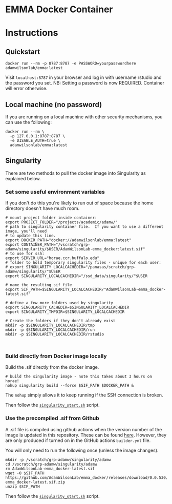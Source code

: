 # EMMA Docker Container



# Instructions


## Quickstart
```
docker run --rm -p 8787:8787 -e PASSWORD=yourpasswordhere adamwilsonlab/emma:latest
```

Visit `localhost:8787` in your browser and log in with username rstudio and the password you set. NB: Setting a password is now REQUIRED. Container will error otherwise.


## Local machine (no password)

If you are running on a local machine with other security mechanisms, you can use the following:

```
docker run --rm \
  -p 127.0.0.1:8787:8787 \
  -e DISABLE_AUTH=true \
  adamwilsonlab/emma:latest
```

## Singularity

There are two methods to pull the docker image into Singularity as explained below.  

### Set some useful environment variables

If you don't do this you're likely to run out of space because the home directory doesn't have much room.

```
# mount project folder inside container:
export PROJECT_FOLDER="/projects/academic/adamw/"
# path to singularity container file.  If you want to use a different image, you'll need
# to update this line.
export DOCKER_PATH="docker://adamwilsonlab/emma:latest"
export CONTAINER_PATH="/vscratch/grp-adamw/singularity/$USER/AdamWilsonLab-emma_docker:latest.sif"
# to use for ssh:
export SERVER_URL="horae.ccr.buffalo.edu"
# folder to hold temporary singularity files - unique for each user:
# export SINGULARITY_LOCALCACHEDIR="/panasas/scratch/grp-adamw/singularity/"$USER
export SINGULARITY_LOCALCACHEDIR="/ssd_data/singularity/"$USER

# name the resulting sif file
export SIF_PATH=$SINGULARITY_LOCALCACHEDIR/"AdamWilsonLab-emma_docker-latest.sif"

# define a few more folders used by singularity
export SINGULARITY_CACHEDIR=$SINGULARITY_LOCALCACHEDIR
export SINGULARITY_TMPDIR=$SINGULARITY_LOCALCACHEDIR

# Create the folders if they don't already exist
mkdir -p $SINGULARITY_LOCALCACHEDIR/tmp
mkdir -p $SINGULARITY_LOCALCACHEDIR/run
mkdir -p $SINGULARITY_LOCALCACHEDIR/rstudio



```

### Build directly from Docker image locally

Build the .sif directly from the docker image.

```
# build the singularity image - note this takes about 3 hours on horae!
nohup singularity build --force $SIF_PATH $DOCKER_PATH &
```

The `nohup` simply allows it to keep running if the SSH connection is broken.

Then follow the [`singularity_start.sh`](singularity_start.sh) script.


### Use the precompiled .sif from Github

A .sif file is compiled using github actions when the version number of the image is updated in this repository.  These can be found [here](https://github.com/AdamWilsonLab/emma_docker/releases).  However, they are only produced if turned on in the GitHub actions `builder.yml` file.

You will only need to run the following once (unless the image changes).

```
mkdir -p /vscratch/grp-adamw/singularity/adamw
cd /vscratch/grp-adamw/singularity/adamw
rm AdamWilsonLab-emma_docker-latest.sif
wget -O $SIF_PATH https://github.com/AdamWilsonLab/emma_docker/releases/download/0.0.530/AdamWilsonLab-emma_docker-latest.sif.zip
unzip $SIF_PATH
```

Then follow the [`singularity_start.sh`](singularity_start.sh) script.
